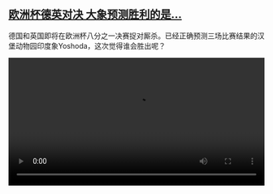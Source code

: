 <!--1624963623000-->
[欧洲杯德英对决 大象预测胜利的是…](https://www.dw.com/zh/%E6%AC%A7%E6%B4%B2%E6%9D%AF%E5%BE%B7%E8%8B%B1%E5%AF%B9%E5%86%B3%20%E5%A4%A7%E8%B1%A1%E9%A2%84%E6%B5%8B%E8%83%9C%E5%88%A9%E7%9A%84%E6%98%AF%E2%80%A6/a-58091360)
------

<p>德国和英国即将在欧洲杯八分之一决赛捉对厮杀。已经正确预测三场比赛结果的汉堡动物园印度象Yoshoda，这次觉得谁会胜出呢？</small></p><video src="https://tvdownloaddw-a.akamaihd.net/dwtv_video/flv/vdt_zh/2021/bchi210629_001_yoshodaelephant_01r_sd_sor.mp4" controls style="width:100%"></video>

